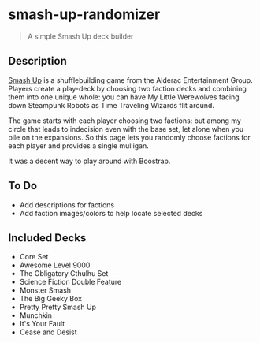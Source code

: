 # smash-up-randomizer
> A simple Smash Up deck builder

## Description
[Smash Up](https://www.alderac.com/smashup/) is a shufflebuilding game from the Alderac Entertainment Group. Players create a play-deck by choosing two faction decks and combining them into one unique whole: you can have My Little Werewolves facing down Steampunk Robots as Time Traveling Wizards flit around.

The game starts with each player choosing two factions: but among my circle that leads to indecision even with the base set, let alone when you pile on the expansions. So this page lets you randomly choose factions for each player and provides a single mulligan.

It was a decent way to play around with Boostrap.

## To Do
- Add descriptions for factions
- Add faction images/colors to help locate selected decks

## Included Decks
- Core Set
- Awesome Level 9000
- The Obligatory Cthulhu Set
- Science Fiction Double Feature
- Monster Smash
- The Big Geeky Box
- Pretty Pretty Smash Up
- Munchkin
- It's Your Fault
- Cease and Desist
